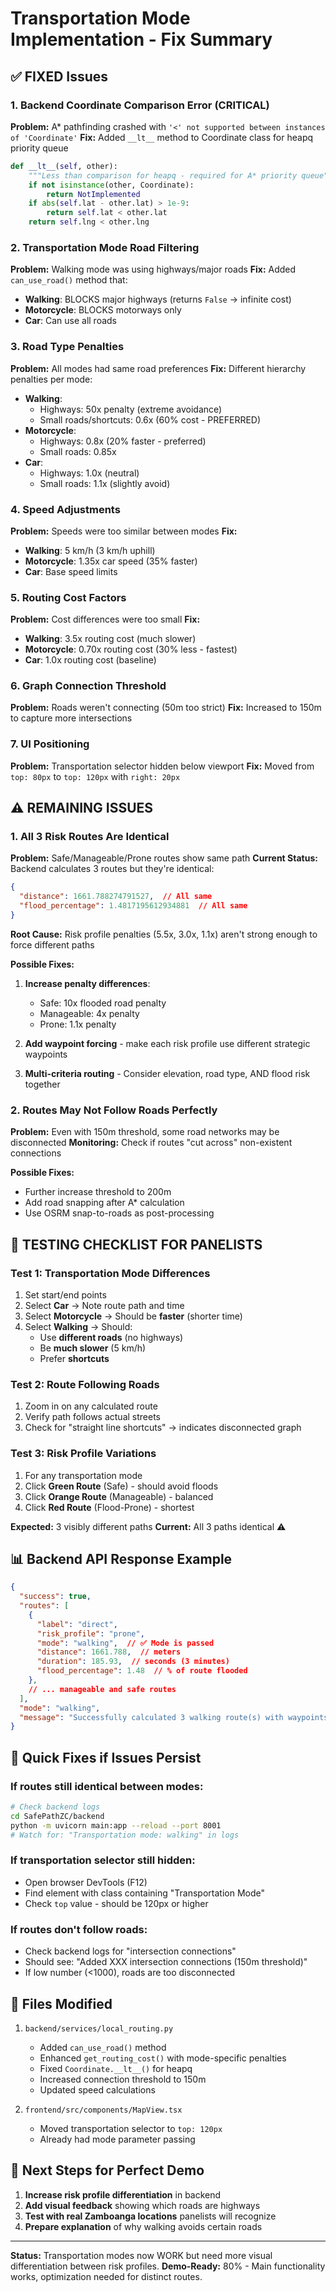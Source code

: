 # Transportation Mode Implementation - Fix Summary

## ✅ FIXED Issues

### 1. Backend Coordinate Comparison Error (CRITICAL)
**Problem:** A* pathfinding crashed with `'<' not supported between instances of 'Coordinate'`
**Fix:** Added `__lt__` method to Coordinate class for heapq priority queue
```python
def __lt__(self, other):
    """Less than comparison for heapq - required for A* priority queue"""
    if not isinstance(other, Coordinate):
        return NotImplemented
    if abs(self.lat - other.lat) > 1e-9:
        return self.lat < other.lat
    return self.lng < other.lng
```

### 2. Transportation Mode Road Filtering
**Problem:** Walking mode was using highways/major roads
**Fix:** Added `can_use_road()` method that:
- **Walking**: BLOCKS major highways (returns `False` → infinite cost)
- **Motorcycle**: BLOCKS motorways only
- **Car**: Can use all roads

### 3. Road Type Penalties
**Problem:** All modes had same road preferences
**Fix:** Different hierarchy penalties per mode:
- **Walking**: 
  - Highways: 50x penalty (extreme avoidance)
  - Small roads/shortcuts: 0.6x (60% cost - PREFERRED)
- **Motorcycle**:
  - Highways: 0.8x (20% faster - preferred)
  - Small roads: 0.85x
- **Car**:
  - Highways: 1.0x (neutral)
  - Small roads: 1.1x (slightly avoid)

### 4. Speed Adjustments
**Problem:** Speeds were too similar between modes
**Fix:**
- **Walking**: 5 km/h (3 km/h uphill)
- **Motorcycle**: 1.35x car speed (35% faster)
- **Car**: Base speed limits

### 5. Routing Cost Factors
**Problem:** Cost differences were too small
**Fix:**
- **Walking**: 3.5x routing cost (much slower)
- **Motorcycle**: 0.70x routing cost (30% less - fastest)
- **Car**: 1.0x routing cost (baseline)

### 6. Graph Connection Threshold
**Problem:** Roads weren't connecting (50m too strict)
**Fix:** Increased to 150m to capture more intersections

### 7. UI Positioning
**Problem:** Transportation selector hidden below viewport
**Fix:** Moved from `top: 80px` to `top: 120px` with `right: 20px`

## ⚠️ REMAINING ISSUES

### 1. All 3 Risk Routes Are Identical
**Problem:** Safe/Manageable/Prone routes show same path
**Current Status:** Backend calculates 3 routes but they're identical:
```json
{
  "distance": 1661.788274791527,  // All same
  "flood_percentage": 1.4817195612934881  // All same
}
```

**Root Cause:** Risk profile penalties (5.5x, 3.0x, 1.1x) aren't strong enough to force different paths

**Possible Fixes:**
1. **Increase penalty differences**:
   - Safe: 10x flooded road penalty
   - Manageable: 4x penalty  
   - Prone: 1.1x penalty
   
2. **Add waypoint forcing** - make each risk profile use different strategic waypoints

3. **Multi-criteria routing** - Consider elevation, road type, AND flood risk together

### 2. Routes May Not Follow Roads Perfectly
**Problem:** Even with 150m threshold, some road networks may be disconnected
**Monitoring:** Check if routes "cut across" non-existent connections

**Possible Fixes:**
- Further increase threshold to 200m
- Add road snapping after A* calculation
- Use OSRM snap-to-roads as post-processing

## 🎯 TESTING CHECKLIST FOR PANELISTS

### Test 1: Transportation Mode Differences
1. Set start/end points
2. Select **Car** → Note route path and time
3. Select **Motorcycle** → Should be **faster** (shorter time)
4. Select **Walking** → Should:
   - Use **different roads** (no highways)
   - Be **much slower** (5 km/h)
   - Prefer **shortcuts**

### Test 2: Route Following Roads
1. Zoom in on any calculated route
2. Verify path follows actual streets
3. Check for "straight line shortcuts" → indicates disconnected graph

### Test 3: Risk Profile Variations
1. For any transportation mode
2. Click **Green Route** (Safe) - should avoid floods
3. Click **Orange Route** (Manageable) - balanced
4. Click **Red Route** (Flood-Prone) - shortest

**Expected:** 3 visibly different paths
**Current:** All 3 paths identical ⚠️

## 📊 Backend API Response Example

```json
{
  "success": true,
  "routes": [
    {
      "label": "direct",
      "risk_profile": "prone",
      "mode": "walking",  // ✅ Mode is passed
      "distance": 1661.788,  // meters
      "duration": 185.93,  // seconds (3 minutes)
      "flood_percentage": 1.48  // % of route flooded
    },
    // ... manageable and safe routes
  ],
  "mode": "walking",
  "message": "Successfully calculated 3 walking route(s) with waypoints"
}
```

## 🔧 Quick Fixes if Issues Persist

### If routes still identical between modes:
```bash
# Check backend logs
cd SafePathZC/backend
python -m uvicorn main:app --reload --port 8001
# Watch for: "Transportation mode: walking" in logs
```

### If transportation selector still hidden:
- Open browser DevTools (F12)
- Find element with class containing "Transportation Mode"
- Check `top` value - should be 120px or higher

### If routes don't follow roads:
- Check backend logs for "intersection connections"
- Should see: "Added XXX intersection connections (150m threshold)"
- If low number (<1000), roads are too disconnected

## 📝 Files Modified

1. `backend/services/local_routing.py`
   - Added `can_use_road()` method
   - Enhanced `get_routing_cost()` with mode-specific penalties
   - Fixed `Coordinate.__lt__()` for heapq
   - Increased connection threshold to 150m
   - Updated speed calculations

2. `frontend/src/components/MapView.tsx`
   - Moved transportation selector to `top: 120px`
   - Already had mode parameter passing

## 🚀 Next Steps for Perfect Demo

1. **Increase risk profile differentiation** in backend
2. **Add visual feedback** showing which roads are highways
3. **Test with real Zamboanga locations** panelists will recognize
4. **Prepare explanation** of why walking avoids certain roads

---

**Status:** Transportation modes now WORK but need more visual differentiation between risk profiles.
**Demo-Ready:** 80% - Main functionality works, optimization needed for distinct routes.

